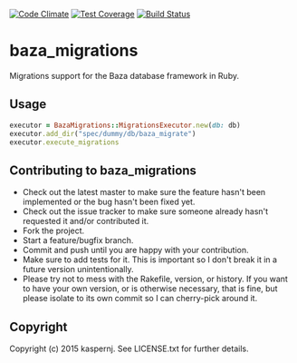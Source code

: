 [![Code Climate](https://codeclimate.com/github/kaspernj/baza_migrations/badges/gpa.svg)](https://codeclimate.com/github/kaspernj/baza_migrations)
[![Test Coverage](https://codeclimate.com/github/kaspernj/baza_migrations/badges/coverage.svg)](https://codeclimate.com/github/kaspernj/baza_migrations)
[![Build Status](https://img.shields.io/shippable/54f837035ab6cc135292f855.svg)](https://app.shippable.com/projects/54f837035ab6cc135292f855/builds/latest)

# baza_migrations

Migrations support for the Baza database framework in Ruby.

## Usage

```ruby
executor = BazaMigrations::MigrationsExecutor.new(db: db)
executor.add_dir("spec/dummy/db/baza_migrate")
executor.execute_migrations
```

## Contributing to baza_migrations

* Check out the latest master to make sure the feature hasn't been implemented or the bug hasn't been fixed yet.
* Check out the issue tracker to make sure someone already hasn't requested it and/or contributed it.
* Fork the project.
* Start a feature/bugfix branch.
* Commit and push until you are happy with your contribution.
* Make sure to add tests for it. This is important so I don't break it in a future version unintentionally.
* Please try not to mess with the Rakefile, version, or history. If you want to have your own version, or is otherwise necessary, that is fine, but please isolate to its own commit so I can cherry-pick around it.

## Copyright

Copyright (c) 2015 kaspernj. See LICENSE.txt for
further details.
